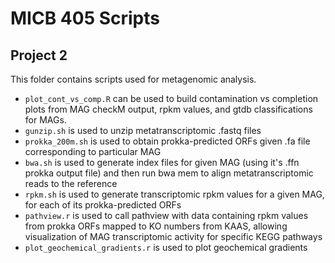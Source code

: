 # MICB 405 Scripts
## Project 2
This folder contains scripts used for metagenomic analysis. 
- `plot_cont_vs_comp.R` can be used to build contamination vs completion plots from MAG checkM output, rpkm values, and gtdb classifications for MAGs.
- `gunzip.sh` is used to unzip metatranscriptomic .fastq files
- `prokka_200m.sh` is used to obtain prokka-predicted ORFs given .fa file corresponding to particular MAG
- `bwa.sh` is used to generate index files for given MAG (using it's .ffn prokka output file) and then run bwa mem to align metatranscriptomic reads to the reference
- `rpkm.sh` is used to generate transcriptomic rpkm values for a given MAG, for each of its prokka-predicted ORFs
- `pathview.r` is used to call pathview with data containing rpkm values from prokka ORFs mapped to KO numbers from KAAS, allowing visualization of MAG transcriptomic activity for specific KEGG pathways
- `plot_geochemical_gradients.r` is used to plot geochemical gradients

